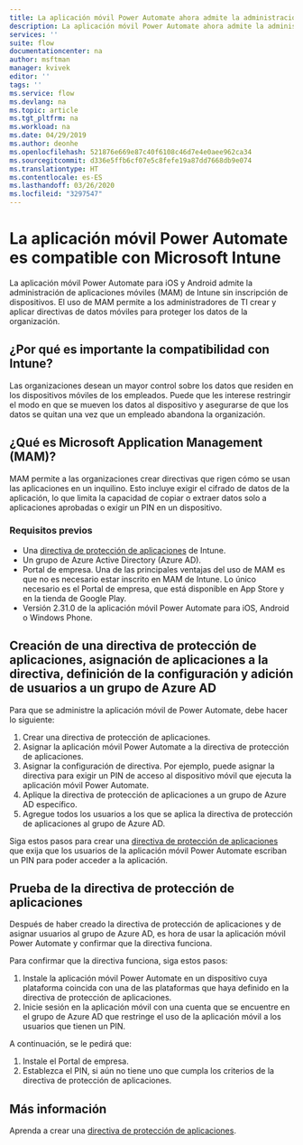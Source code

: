```yaml
---
title: La aplicación móvil Power Automate ahora admite la administración de aplicaciones móviles de Microsoft Intune. | Microsoft Docs
description: La aplicación móvil Power Automate ahora admite la administración de aplicaciones móviles de Microsoft Intune.
services: ''
suite: flow
documentationcenter: na
author: msftman
manager: kvivek
editor: ''
tags: ''
ms.service: flow
ms.devlang: na
ms.topic: article
ms.tgt_pltfrm: na
ms.workload: na
ms.date: 04/29/2019
ms.author: deonhe
ms.openlocfilehash: 521876e669e87c40f6108c46d7e4e0aee962ca34
ms.sourcegitcommit: d336e5ffb6cf07e5c8fefe19a87dd7668db9e074
ms.translationtype: HT
ms.contentlocale: es-ES
ms.lasthandoff: 03/26/2020
ms.locfileid: "3297547"
---
```

# <a name="power-automate-mobile-app-supports-microsoft-intune"></a>La aplicación móvil Power Automate es compatible con Microsoft Intune


La aplicación móvil Power Automate para iOS y Android admite la administración de aplicaciones móviles (MAM) de Intune sin inscripción de dispositivos. El uso de MAM permite a los administradores de TI crear y aplicar directivas de datos móviles para proteger los datos de la organización.

## <a name="why-intune-support-is-important"></a>¿Por qué es importante la compatibilidad con Intune?

Las organizaciones desean un mayor control sobre los datos que residen en los dispositivos móviles de los empleados. Puede que les interese restringir el modo en que se mueven los datos al dispositivo y asegurarse de que los datos se quitan una vez que un empleado abandona la organización.

## <a name="what-is-microsoft-application-management-mam"></a>¿Qué es Microsoft Application Management (MAM)?

MAM permite a las organizaciones crear directivas que rigen cómo se usan las aplicaciones en un inquilino. Esto incluye exigir el cifrado de datos de la aplicación, lo que limita la capacidad de copiar o extraer datos solo a aplicaciones aprobadas o exigir un PIN en un dispositivo.

### <a name="prerequisites"></a>Requisitos previos

- Una [directiva de protección de aplicaciones](https://docs.microsoft.com/intune/app-protection-policies) de Intune.
- Un grupo de Azure Active Directory (Azure AD).
- Portal de empresa. Una de las principales ventajas del uso de MAM es que no es necesario estar inscrito en MAM de Intune. Lo único necesario es el Portal de empresa, que está disponible en App Store y en la tienda de Google Play.
- Versión 2.31.0 de la aplicación móvil Power Automate para iOS, Android o Windows Phone.

## <a name="create-an-app-protection-policy-assign-apps-to-the-policy-define-settings-and-add-users-to-an-azure-ad-group"></a>Creación de una directiva de protección de aplicaciones, asignación de aplicaciones a la directiva, definición de la configuración y adición de usuarios a un grupo de Azure AD

Para que se administre la aplicación móvil de Power Automate, debe hacer lo siguiente:

1. Crear una directiva de protección de aplicaciones.
1. Asignar la aplicación móvil Power Automate a la directiva de protección de aplicaciones.
1. Asignar la configuración de directiva. Por ejemplo, puede asignar la directiva para exigir un PIN de acceso al dispositivo móvil que ejecuta la aplicación móvil Power Automate.
1. Aplique la directiva de protección de aplicaciones a un grupo de Azure AD específico.
1. Agregue todos los usuarios a los que se aplica la directiva de protección de aplicaciones al grupo de Azure AD.

Siga estos pasos para crear una [directiva de protección de aplicaciones](https://docs.microsoft.com/intune/app-protection-policies) que exija que los usuarios de la aplicación móvil Power Automate escriban un PIN para poder acceder a la aplicación. 


## <a name="test-the-app-protection-policy"></a>Prueba de la directiva de protección de aplicaciones

Después de haber creado la directiva de protección de aplicaciones y de asignar usuarios al grupo de Azure AD, es hora de usar la aplicación móvil Power Automate y confirmar que la directiva funciona.

Para confirmar que la directiva funciona, siga estos pasos:

1. Instale la aplicación móvil Power Automate en un dispositivo cuya plataforma coincida con una de las plataformas que haya definido en la directiva de protección de aplicaciones.
1. Inicie sesión en la aplicación móvil con una cuenta que se encuentre en el grupo de Azure AD que restringe el uso de la aplicación móvil a los usuarios que tienen un PIN.

A continuación, se le pedirá que:
1. Instale el Portal de empresa.
1. Establezca el PIN, si aún no tiene uno que cumpla los criterios de la directiva de protección de aplicaciones.


## <a name="learn-more"></a>Más información

Aprenda a crear una [directiva de protección de aplicaciones](https://docs.microsoft.com/intune/app-protection-policies).

